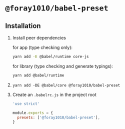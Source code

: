 # `@foray1010/babel-preset`

## Installation

1. Install peer dependencies

   for app (type checking only):

   ```sh
   yarn add -E @babel/runtime core-js
   ```

   for library (type checking and generate typings):

   ```sh
   yarn add @babel/runtime
   ```

2. `yarn add -DE @babel/core @foray1010/babel-preset`

3. Create an `.babelrc.js` in the project root

   ```js
   'use strict'

   module.exports = {
     presets: ['@foray1010/babel-preset'],
   }
   ```
